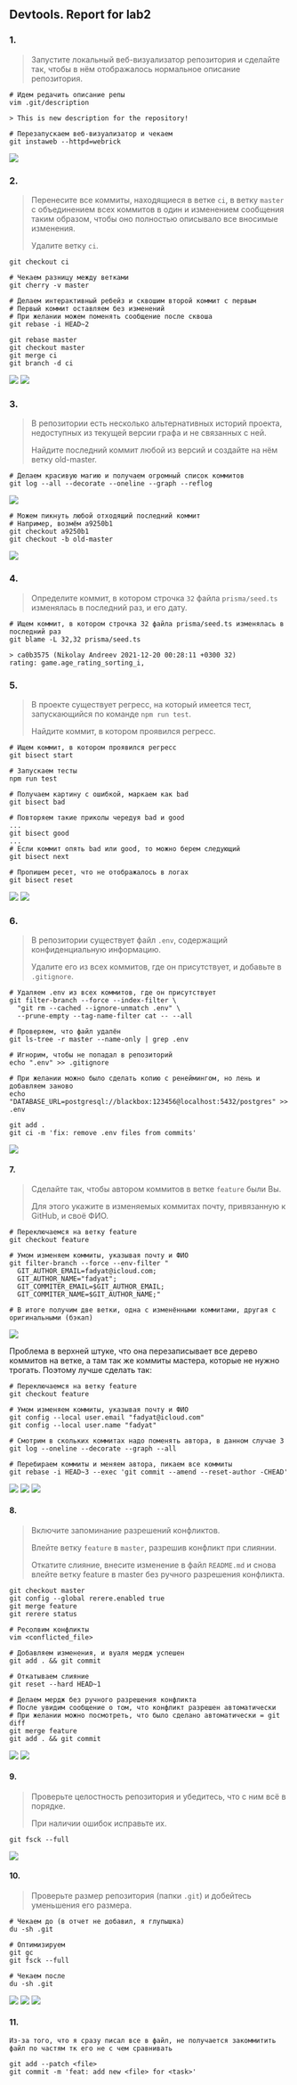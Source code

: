 ## Devtools. Report for lab2

### 1.

> Запустите локальный веб-визуализатор репозитория и сделайте так, чтобы в нём отображалось нормальное описание
> репозитория.

```shell
# Идем редачить описание репы
vim .git/description
```

```text
> This is new description for the repository!
```

```shell
# Перезапускаем веб-визуализатор и чекаем
git instaweb --httpd=webrick
```

![](imgs/1.png)


### 2.

> Перенесите все коммиты, находящиеся в ветке `ci`, в ветку `master` с объединением всех коммитов в один и изменением сообщения таким образом, чтобы оно полностью описывало все вносимые изменения.
>
> Удалите ветку `ci`.


```shell
git checkout ci

# Чекаем разницу между ветками
git cherry -v master

# Делаем интерактивный ребейз и сквошим второй коммит с первым
# Первый коммит оставляем без изменений
# При желании можем поменять сообщение после сквоша
git rebase -i HEAD~2

git rebase master
git checkout master
git merge ci
git branch -d ci
```

![](imgs/2_1.png)
![](imgs/2_2.png)


### 3.

> В репозитории есть несколько альтернативных историй проекта, недоступных из текущей версии графа и не связанных с ней.
> 
> Найдите последний коммит любой из версий и создайте на нём ветку old-master.

```shell
# Делаем красивую магию и получаем огромный список коммитов
git log --all --decorate --oneline --graph --reflog
```
![](imgs/3_1.png)
```shell
# Можем пикнуть любой отходящий последний коммит
# Например, возмём a9250b1
git checkout a9250b1
git checkout -b old-master
```

![](imgs/3_2.png)


### 4.

> Определите коммит, в котором строчка `32` файла `prisma/seed.ts` изменялась в последний раз, и его дату.

```shell
# Ищем коммит, в котором строчка 32 файла prisma/seed.ts изменялась в последний раз
git blame -L 32,32 prisma/seed.ts
```

```text
> ca0b3575 (Nikolay Andreev 2021-12-20 00:28:11 +0300 32)         rating: game.age_rating_sorting_i,
```

### 5.

> В проекте существует регресс, на который имеется тест, запускающийся по команде `npm run test`.
> 
> Найдите коммит, в котором проявился регресс.

```shell
# Ищем коммит, в котором проявился регресс
git bisect start

# Запускаем тесты 
npm run test

# Получаем картину с ошибкой, маркаем как bad
git bisect bad

# Повторяем такие приколы чередуя bad и good
...
git bisect good
...
# Если коммит опять bad или good, то можно берем следующий
git bisect next

# Пропишем ресет, что не отображалось в логах
git bisect reset
```

![](imgs/5_1.png)
![](imgs/5_2.png)


### 6.

> В репозитории существует файл `.env`, содержащий конфиденциальную информацию.
> 
> Удалите его из всех коммитов, где он присутствует, и добавьте в `.gitignore`.

```shell
# Удаляем .env из всех коммитов, где он присутствует
git filter-branch --force --index-filter \
  "git rm --cached --ignore-unmatch .env" \
  --prune-empty --tag-name-filter cat -- --all
  
# Проверяем, что файл удалён
git ls-tree -r master --name-only | grep .env

# Игнорим, чтобы не попадал в репозиторий
echo ".env" >> .gitignore

# При желании можно было сделать копию с ренеймингом, но лень и добавляем заново
echo "DATABASE_URL=postgresql://blackbox:123456@localhost:5432/postgres" >> .env

git add .
git ci -m 'fix: remove .env files from commits'
```

![](imgs/6_1.png)


#### 7.

> Сделайте так, чтобы автором коммитов в ветке `feature` были Вы.
> 
> Для этого укажите в изменяемых коммитах почту, привязанную к GitHub, и своё ФИО.

```shell
# Переключаемся на ветку feature    
git checkout feature

# Умом изменяем коммиты, указывая почту и ФИО
git filter-branch --force --env-filter "
  GIT_AUTHOR_EMAIL=fadyat@icloud.com;
  GIT_AUTHOR_NAME="fadyat";
  GIT_COMMITER_EMAIL=$GIT_AUTHOR_EMAIL;
  GIT_COMMITER_NAME=$GIT_AUTHOR_NAME;"
  
# В итоге получим две ветки, одна с изменёнными коммитами, другая с оригинальными (бэкап)
```

![](imgs/7_0.png)

Проблема в верхней штуке, что она перезаписывает все дерево коммитов на ветке, а там так же
коммиты мастера, которые не нужно трогать. Поэтому лучше сделать так:
```shell
# Переключаемся на ветку feature
git checkout feature

# Умом изменяем коммиты, указывая почту и ФИО
git config --local user.email "fadyat@icloud.com"
git config --local user.name "fadyat"

# Смотрим в скольких коммитах надо поменять автора, в данном случае 3
git log --oneline --decorate --graph --all

# Перебираем коммиты и меняем автора, пикаем все коммиты
git rebase -i HEAD~3 --exec 'git commit --amend --reset-author -CHEAD'
```

![](imgs/7_1.png)
![](imgs/7_2.png)
![](imgs/7_3.png)

#### 8.

> Включите запоминание разрешений конфликтов.
> 
> Влейте ветку `feature` в `master`, разрешив конфликт при слиянии.
> 
> Откатите слияние, внесите изменение в файл `README.md` и снова влейте ветку feature в master без ручного разрешения конфликта.

```shell
git checkout master
git config --global rerere.enabled true
git merge feature
git rerere status

# Ресолвим конфликты 
vim <conflicted_file>

# Добавляем изменения, и вуаля мердж успешен
git add . && git commit

# Откатываем слияние
git reset --hard HEAD~1

# Делаем мердж без ручного разрешения конфликта
# После увидим сообщение о том, что конфликт разрешен автоматически
# При желании можно посмотреть, что было сделано автоматически = git diff
git merge feature
git add . && git commit
```

![](imgs/8_1.png)
![](imgs/8_2.png)

#### 9.

> Проверьте целостность репозитория и убедитесь, что с ним всё в порядке.
> 
> При наличии ошибок исправьте их.

```shell
git fsck --full
```

![](imgs/9.png)

#### 10.

> Проверьте размер репозитория (папки `.git`) и добейтесь уменьшения его размера.

```shell
# Чекаем до (в отчет не добавил, я глупышка)
du -sh .git

# Оптимизируем
git gc
git fsck --full

# Чекаем после
du -sh .git
```

![](imgs/10_1.png)
![](imgs/10_2.png)
![](imgs/10_3.png)

#### 11.

```text
Из-за того, что я сразу писал все в файл, не получается закоммитить файл по частям тк его не с чем сравнивать
```

```shell
git add --patch <file>
git commit -m 'feat: add new <file> for <task>'
```
